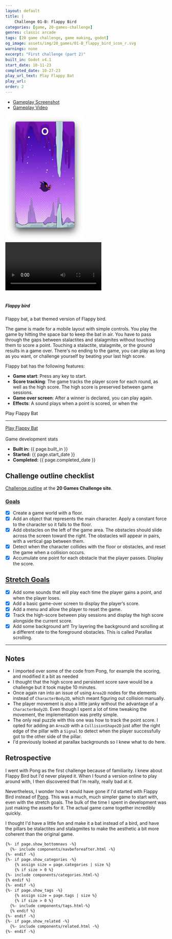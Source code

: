 ```yaml
---
layout: default
title: |
    Challenge 01-B: Flappy Bird
categories: [game, 20-games-challenge]
genres: classic arcade
tags: [20 game challenge, game making, godot]
og_image: assets/img/20_games/01-B_flappy_bird_icon_r.svg
warnings: none
excerpt: "First challenge (part 2)"
built_in: Godot v4.1
start_date: 10-11-23
completed_date: 10-27-23
play_url_text: Play Flappy Bat
play_url: 
order: 2
---
```


 <div class="col-lg-12">
    <div class="bs-component">
        <ul class="nav nav-tabs montserrat">
            <li class="nav-item">
                <a class="nav-link active" data-toggle="tab" href="#pic">Gameplay Screenshot</a>
            </li>
            <li class="nav-item">
                <a class="nav-link" data-toggle="tab" href="#vid">Gameplay Video</a>
            </li>
        </ul>
        <div id="myTabContent" class="tab-content">
            <div class="tab-pane fade show active" id="pic">
                <img src="/assets/img/20_games/01-B_flappy_bat_game.png" style="max-height: 393.75px">
            </div>
            <div class="tab-pane fade" id="vid">
                <div class="embed-responsive embed-responsive-16by9 my-2 chulapa-rounded-lg" itemscope itemprop="VideoObject" itemtype="https://schema.org/VideoObject">
                <video src="/assets/img/20_games/01-B_flappy_bat_gameplay_trimmed.mp4#t=0.1" class="embed-responsive-item u-video" controls itemprop="contentUrl" >
                Your browser does not support the video tag.
                </video>
                </div>
            </div>
        </div>
    </div>
</div>

<br>

##### Flappy bird

Flappy bat, a bat themed version of Flappy bird.  

The game is made for a mobile layout with simple controls. You play the game by hitting the space bar to keep the bat in air. You have to pass through the gaps between stalactites and stalagmites without touching them to score a point. Touching a stalactite, stalagmite, or the ground results in a game over. There's no ending to the game, you can play as long as you want, or challenge yourself by beating your last high score.  

Flappy bat has the following features:

- **Game start**: Press any key to start.
- **Score tracking**: The game tracks the player score for each round, as well as the high score. The high score is preserved between game sessions.
- **Game over screen**: After a winner is declared, you can play again.
- **Effects**: A sound plays when a point is scored, or when the 

<!-- This jumbotron looks bad -->
<div class="jumbotron">
<p class="h1">Play Flappy Bat</p>
<hr class="my-4 hr-primary">
<a class="btn btn-info" href="/02-challenge-01-b-flappy-bird/play-flappy-bat" role="button">Play Flappy Bat</a>
</div>

<br>

<div class="card border-primary mb-3">
    <div class="card-header bg-primary">Game development stats</div>
    <div class="card-body">
    <ul class="list-group list-group-flush">
        <li class="list-group-item"><strong class="montserrat">Built in:</strong> {{ page.built_in }}</li>
        <li class="list-group-item"><strong class="montserrat">Started:</strong> {{ page.start_date }}</li>
        <li class="list-group-item"><strong class="montserrat">Completed:</strong> {{ page.completed_date }}</li>
    </ul>
    </div>
</div>

## Challenge outline checklist

[Challenge outline](https://20_games_challenge.gitlab.io/games/flappy/#goals) at the **20 Games Challenge site**.

### [Goals](https://20_games_challenge.gitlab.io/games/flappy/#goals)

- [x] Create a game world with a floor.
- [x] Add an object that represents the main character. Apply a constant force to the character so it falls to the floor.
- [x] Add obstacles on the left of the game area. The obstacles should slide across the screen toward the right. The obstacles will appear in pairs, with a vertical gap between them.
- [x] Detect when the character collides with the floor or obstacles, and reset the game when a collision occurs.
- [x] Accumulate one point for each obstacle that the player passes. Display the score.

## [Stretch Goals](https://20_games_challenge.gitlab.io/games/flappy/#stretch-goals)

- [x] Add some sounds that will play each time the player gains a point, and when the player loses.
- [x] Add a basic game-over screen to display the player’s score.
- [x] Add a menu and allow the player to reset the game.
- [x] Track the high-score between play sessions and display the high score alongside the current score.
- [x] Add some background art! Try layering the background and scrolling at a different rate to the foreground obstacles. This is called Parallax scrolling.

---

## Notes

- I imported over some of the code from Pong, for example the scoring, and modified it a bit as needed
- I thought that the high score and persistent score save would be a challenge but it took maybe 10 minutes.
- Once again ran into an issue of using `Area2D` nodes for the elements instead of `CharacterBody2D`, which meant figuring out collision manually.
- The player movement is also a little janky without the advantage of a `CharacterBody2D`. Even though I spent a lot of time tweaking the movement, the implementation was pretty simple.
- The only real puzzle with this one was how to track the point score. I opted for adding an `Area2D` with a `CollisionShape2D` just after the right edge of the pillar with a `Signal` to detect when the player successfully got to the other side of the pillar.
- I'd previously looked at parallax backgrounds so I knew what to do here.

## Retrospective

I went with Pong as the first challenge because of familiarity. I knew about Flappy Bird but I'd never played it. When I found a version online to play around with, I then discovered that I'm really, really bad at it.

Nevertheless, I wonder how it would have gone if I'd started with Flappy Bird instead of [Pong](games/20-games-challenge/01-challenge-01-pong). This was a much, much simpler game to start with, even with the stretch goals. The bulk of the time I spent in development was just making the assets for it. The actual game came together incredibly quickly.

I thought I'd have a little fun and make it a bat instead of a bird, and have the pillars be stalactites and stalagmites to make the aesthetic a bit more coherent than the original game.

	{%- if page.show_bottomnavs -%}
	  {%- include components/navbeforeafter.html -%}
	{%- endif -%}
	{%- if page.show_categories -%}
		{% assign size = page.categories | size %}
		{% if size > 0 %}
  	{%- include components/categories.html-%}
  	{% endif %}
	{%- endif -%}
	{%- if page.show_tags -%}
		{% assign size = page.tags | size %}
		{% if size > 0 %}
	  {%- include components/tags.html-%}
	  {% endif %}
	{%- endif -%}
	{%- if page.show_related -%}
	  {%- include components/related.html -%}
	{%- endif -%}